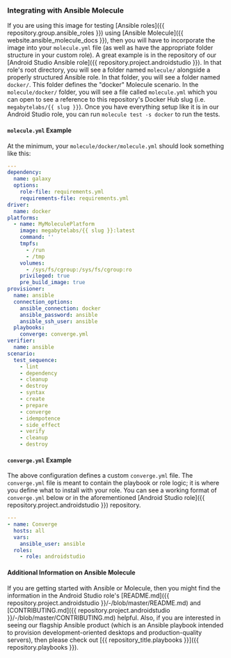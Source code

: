 ### Integrating with Ansible Molecule

If you are using this image for testing [Ansible roles]({{ repository.group.ansible_roles }}) using [Ansible Molecule]({{ website.ansible_molecule_docs }}), then you will have to incorporate the image into your `molecule.yml` file (as well as have the appropriate folder structure in your custom role). A great example is in the repository of our [Android Studio Ansible role]({{ repository.project.androidstudio }}). In that role's root directory, you will see a folder named `molecule/` alongside a properly structured Ansible role. In that folder, you will see a folder named `docker/`. This folder defines the "docker" Molecule scenario. In the `molecule/docker/` folder, you will see a file called `molecule.yml` which you can open to see a reference to this repository's Docker Hub slug (i.e. `megabytelabs/{{ slug }}`). Once you have everything setup like it is in our Android Studio role, you can run `molecule test -s docker` to run the tests.

#### `molecule.yml` Example

At the minimum, your `molecule/docker/molecule.yml` should look something like this:

```yaml
---
dependency:
  name: galaxy
  options:
    role-file: requirements.yml
    requirements-file: requirements.yml
driver:
  name: docker
platforms:
  - name: MyMoleculePlatform
    image: megabytelabs/{{ slug }}:latest
    command: ''
    tmpfs:
      - /run
      - /tmp
    volumes:
      - /sys/fs/cgroup:/sys/fs/cgroup:ro
    privileged: true
    pre_build_image: true
provisioner:
  name: ansible
  connection_options:
    ansible_connection: docker
    ansible_password: ansible
    ansible_ssh_user: ansible
  playbooks:
    converge: converge.yml
verifier:
  name: ansible
scenario:
  test_sequence:
    - lint
    - dependency
    - cleanup
    - destroy
    - syntax
    - create
    - prepare
    - converge
    - idempotence
    - side_effect
    - verify
    - cleanup
    - destroy
```

#### `converge.yml` Example

The above configuration defines a custom `converge.yml` file. The `converge.yml` file is meant to contain the playbook or role logic; it is where you define what to install with your role. You can see a working format of `converge.yml` below or in the aforementioned [Android Studio role]({{ repository.project.androidstudio }}) repository.

```yaml
---
- name: Converge
  hosts: all
  vars:
    ansible_user: ansible
  roles:
    - role: androidstudio

```

#### Additional Information on Ansible Molecule

If you are getting started with Ansible or Molecule, then you might find the information in the Android Studio role's [README.md]({{ repository.project.androidstudio }}/-/blob/master/README.md) and [CONTRIBUTING.md]({{ repository.project.androidstudio }}/-/blob/master/CONTRIBUTING.md) helpful. Also, if you are interested in seeing our flagship Ansible product (which is an Ansible playbook intended to provision development-oriented desktops and production-quality servers), then please check out [{{ repository_title.playbooks }}]({{ repository.playbooks }}).
